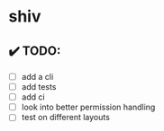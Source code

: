 # shiv

## ✔️ TODO:

- [ ] add a cli
- [ ] add tests
- [ ] add ci
- [ ] look into better permission handling
- [ ] test on different layouts
